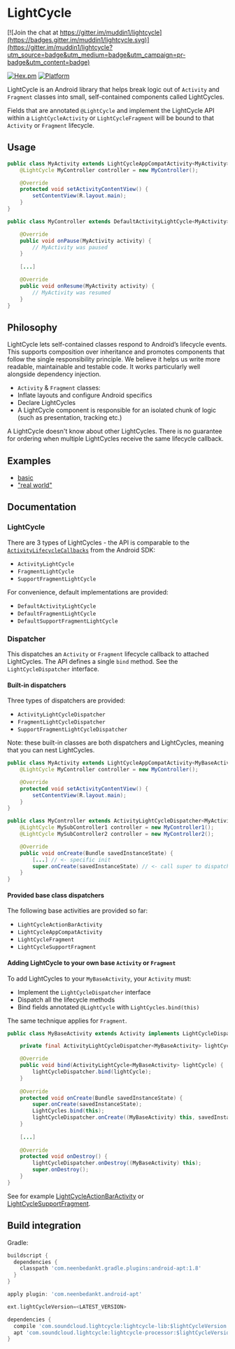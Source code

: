 # LightCycle

[![Join the chat at https://gitter.im/muddin1/lightcycle](https://badges.gitter.im/muddin1/lightcycle.svg)](https://gitter.im/muddin1/lightcycle?utm_source=badge&utm_medium=badge&utm_campaign=pr-badge&utm_content=badge)

[![Hex.pm](https://img.shields.io/hexpm/l/plug.svg)](http://www.apache.org/licenses/LICENSE-2.0) [![Platform](https://img.shields.io/badge/platform-android-green.svg)](http://developer.android.com/index.html)

LightCycle is an Android library that helps break logic out of `Activity` and `Fragment` classes into small, self-contained components called LightCycles.

Fields that are annotated `@LightCycle` and implement the LightCycle API within a `LightCycleActivity` or `LightCycleFragment` will be bound to that `Activity` or `Fragment` lifecycle. 

## Usage 

```java
public class MyActivity extends LightCycleAppCompatActivity<MyActivity> {
    @LightCycle MyController controller = new MyController();

    @Override
    protected void setActivityContentView() {
        setContentView(R.layout.main);
    }
}
```

```java
public class MyController extends DefaultActivityLightCycle<MyActivity> {

    @Override
    public void onPause(MyActivity activity) {
        // MyActivity was paused
    }
    
    [...]

    @Override
    public void onResume(MyActivity activity) {
        // MyActivity was resumed
    }
}
```

## Philosophy

LightCycle lets self-contained classes respond to Android’s lifecycle events. This supports composition over inheritance and promotes components that follow the single responsibility principle. We believe it helps us write more readable, maintainable and testable code. It works particularly well alongside dependency injection.

- `Activity` & `Fragment` classes:
 - Inflate layouts and configure Android specifics
 - Declare LightCycles
- A LightCycle component is responsible for an isolated chunk of logic (such as presentation, tracking etc.)

A LightCycle doesn't know about other LightCycles. There is no guarantee for ordering when multiple LightCycles receive the same lifecycle callback. 

## Examples

- [basic](examples/basic)
- ["real world"](examples/real-world)

## Documentation 

### LightCycle

There are 3 types of LightCycles - the API is comparable to the  [`ActivityLifecycleCallbacks`](http://developer.android.com/reference/android/app/Application.ActivityLifecycleCallbacks.html) from the Android SDK:
- `ActivityLightCycle`
- `FragmentLightCycle`
- `SupportFragmentLightCycle`

For convenience, default implementations are provided:
- `DefaultActivityLightCycle`
- `DefaultFragmentLightCycle`
- `DefaultSupportFragmentLightCycle`

### Dispatcher

This dispatches an `Activity` or `Fragment` lifecycle callback to attached LightCycles. The API defines a single  `bind` method. See the `LightCycleDispatcher` interface.

#### Built-in dispatchers

Three types of dispatchers are provided:
- `ActivityLightCycleDispatcher`
- `FragmentLightCycleDispatcher`
- `SupportFragmentLightCycleDispatcher`

Note: these built-in classes are both dispatchers and LightCycles, meaning that you can nest LightCycles. 

```java
public class MyActivity extends LightCycleAppCompatActivity<MyBaseActivity> {
    @LightCycle MyController controller = new MyController();

    @Override
    protected void setActivityContentView() {
        setContentView(R.layout.main);
    }
}
```

```java
public class MyController extends ActivityLightCycleDispatcher<MyActivity> {
    @LightCycle MySubController1 controller = new MyController1();
    @LightCycle MySubController2 controller = new MyController2();

    @Override
    public void onCreate(Bundle savedInstanceState) {
        [...] // <- specific init 
        super.onCreate(savedInstanceState) // <- call super to dispatch.
    }
}
```

#### Provided base class dispatchers

The following base activities are provided so far:
- `LightCycleActionBarActivity`
- `LightCycleAppCompatActivity`
- `LightCycleFragment`
- `LightCycleSupportFragment`

#### Adding LightCycle to your own base `Activity` or `Fragment`

To add LightCycles to your `MyBaseActivity`, your `Activity` must: 
- Implement the `LightCycleDispatcher` interface
- Dispatch all the lifecycle methods
- Bind fields annotated `@LightCycle` with `LightCycles.bind(this)`

The same technique applies for `Fragment`. 

```java
public class MyBaseActivity extends Activity implements LightCycleDispatcher<ActivityLightCycle<MyBaseActivity>> {

    private final ActivityLightCycleDispatcher<MyBaseActivity> lightCycleDispatcher;

    @Override
    public void bind(ActivityLightCycle<MyBaseActivity> lightCycle) {
        lightCycleDispatcher.bind(lightCycle);
    }
    
    @Override
    protected void onCreate(Bundle savedInstanceState) {
        super.onCreate(savedInstanceState);
        LightCycles.bind(this);
        lightCycleDispatcher.onCreate((MyBaseActivity) this, savedInstanceState);
    }
    
    [...]
    
    @Override
    protected void onDestroy() {
        lightCycleDispatcher.onDestroy((MyBaseActivity) this);
        super.onDestroy();
    }
}
```

See for example [LightCycleActionBarActivity](lightcycle-lib/src/main/java/com/soundcloud/lightcycle/LightCycleActionBarActivity.java) or [LightCycleSupportFragment](lightcycle-lib/src/main/java/com/soundcloud/lightcycle/LightCycleSupportFragment.java). 

## Build integration 

Gradle:

```gradle
buildscript {
  dependencies {
    classpath 'com.neenbedankt.gradle.plugins:android-apt:1.8'
  }
}

apply plugin: 'com.neenbedankt.android-apt'

ext.lightCycleVersion=<LATEST_VERSION>

dependencies {
  compile 'com.soundcloud.lightcycle:lightcycle-lib:$lightCycleVersion'
  apt 'com.soundcloud.lightcycle:lightcycle-processor:$lightCycleVersion'
}
```
